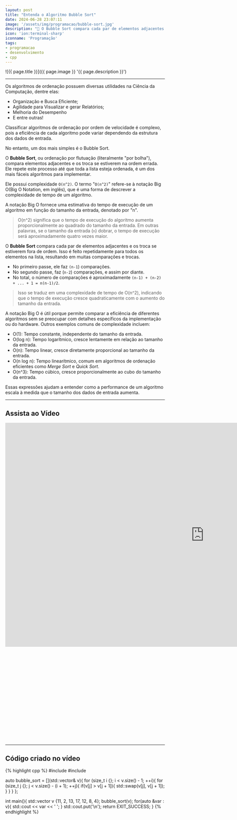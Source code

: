 ```yaml
---
layout: post
title: "Entenda o Algoritmo Bubble Sort"
date: 2024-06-28 23:07:11
image: '/assets/img/programacao/bubble-sort.jpg'
description: "🫧 O Bubble Sort compara cada par de elementos adjacentes e os troca se estiverem fora de ordem."
icon: 'ion:terminal-sharp'
iconname: 'Programação'
tags:
- programacao
- desenvolvimento
- cpp
---
```


![{{ page.title }}]({{ page.image }} '{{ page.description }}')

---

Os algoritmos de ordenação possuem diversas utilidades na Ciência da Computação, dentre elas:
+ Organização e Busca Eficiente;
+ Agilidade para Visualizar e gerar Relatórios;
+ Melhoria do Desempenho
+ E entre outras!

Classificar algoritmos de ordenação por ordem de velocidade é complexo, pois a eficiência de cada algoritmo pode variar dependendo da estrutura dos dados de entrada.

No entanto, um dos mais simples é o Bubble Sort.

O **Bubble Sort**, ou ordenação por flutuação (literalmente "por bolha"), compara elementos adjacentes e os troca se estiverem na ordem errada. Ele repete este processo até que toda a lista esteja ordenada, é um dos mais fáceis algoritmos para implementar.

Ele possui complexidade `O(n^2)`. O termo "`O(n^2)`" refere-se à notação Big O(Big O Notation, em inglês), que é uma forma de descrever a complexidade de tempo de um algoritmo. 

A notação Big O fornece uma estimativa do tempo de execução de um algoritmo em função do tamanho da entrada, denotado por "n".
> O(n^2) significa que o tempo de execução do algoritmo aumenta proporcionalmente ao quadrado do tamanho da entrada. Em outras palavras, se o tamanho da entrada (`n`) dobrar, o tempo de execução será aproximadamente quatro vezes maior.

O **Bubble Sort** compara cada par de elementos adjacentes e os troca se estiverem fora de ordem. Isso é feito repetidamente para todos os elementos na lista, resultando em muitas comparações e trocas.
+ No primeiro passe, ele faz `(n-1`) comparações.
+ No segundo passe, faz (`n-2`) comparações, e assim por diante.
+ No total, o número de comparações é aproximadamente `(n-1) + (n-2) + ... + 1 = n(n-1)/2`.
> Isso se traduz em uma complexidade de tempo de O(n^2), indicando que o tempo de execução cresce quadraticamente com o aumento do tamanho da entrada.

A notação Big O é útil porque permite comparar a eficiência de diferentes algoritmos sem se preocupar com detalhes específicos da implementação ou do hardware. Outros exemplos comuns de complexidade incluem:
+ O(1): Tempo constante, independente do tamanho da entrada.
+ O(log n): Tempo logarítmico, cresce lentamente em relação ao tamanho da entrada.
+ O(n): Tempo linear, cresce diretamente proporcional ao tamanho da entrada.
+ O(n log n): Tempo linearítmico, comum em algoritmos de ordenação eficientes como *Merge Sort* e *Quick Sort*.
+ O(n^3): Tempo cúbico, cresce proporcionalmente ao cubo do tamanho da entrada.

Essas expressões ajudam a entender como a performance de um algoritmo escala à medida que o tamanho dos dados de entrada aumenta.

---

## Assista ao Vídeo

<iframe width="1253" height="705" src="https://www.youtube.com/embed/ZG_L4MhWzBM" title="YouTube video player" frameborder="0" allow="accelerometer; autoplay; clipboard-write; encrypted-media; gyroscope; picture-in-picture" allowfullscreen></iframe>


<!-- SQUARE - GAMES ROOT -->
<script async src="//pagead2.googlesyndication.com/pagead/js/adsbygoogle.js"></script>
<ins class="adsbygoogle"
style="display:inline-block;width:336px;height:280px"
data-ad-client="ca-pub-2838251107855362"
data-ad-slot="5351066970"></ins>
<script>
(adsbygoogle = window.adsbygoogle || []).push({});
</script>

---

## Código criado no vídeo

{% highlight cpp %}
#include <iostream>
#include <vector>

auto bubble_sort = [](std::vector<int>& v){
  for (size_t i {}; i < v.size() - 1; ++i){
    for (size_t j {}; j < v.size() - (i + 1); ++j){
      if(v[j] > v[j + 1]){
        std::swap(v[j], v[j + 1]);
      } 
    }
  }
};

int main(){
  std::vector<int> v {11, 2, 13, 17, 12, 8, 4};
  bubble_sort(v);
  for(auto &var : v){
    std::cout << var << ' ';
  }
  std::cout.put('\n');
  return EXIT_SUCCESS;
}
{% endhighlight %}


